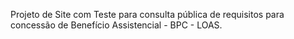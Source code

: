 Projeto de Site com Teste para consulta pública de requisitos para concessão de Benefício Assistencial - BPC - LOAS.